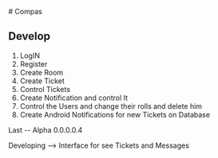 # Compas

## **Develop**

1. LogIN
2. Register
3. Create Room
4. Create Ticket
5. Control Tickets
6. Create Notification and control It
7. Control the Users and change their rolls and delete him
8. Create Android Notifications for new Tickets on Database

 
Last -- Alpha 0.0.0.0.4

Developing -->
Interface for see Tickets and Messages